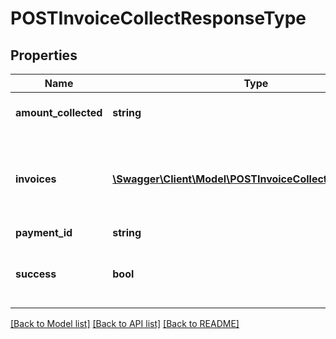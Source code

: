 # POSTInvoiceCollectResponseType

## Properties
Name | Type | Description | Notes
------------ | ------------- | ------------- | -------------
**amount_collected** | **string** | Payment amount applied. | [optional] 
**invoices** | [**\Swagger\Client\Model\POSTInvoiceCollectInvoicesType[]**](POSTInvoiceCollectInvoicesType.md) | Information on one or more invoices associated with this operation: | [optional] 
**payment_id** | **string** | Payment ID. | [optional] 
**success** | **bool** | Returns &#x60;true&#x60; if the request was processed successfully. | [optional] 

[[Back to Model list]](../README.md#documentation-for-models) [[Back to API list]](../README.md#documentation-for-api-endpoints) [[Back to README]](../README.md)



